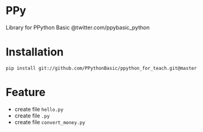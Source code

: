 # PPy
Library for PPython Basic @twitter.com/ppybasic_python

# Installation
```
pip install git://github.com/PPythonBasic/ppython_for_teach.git@master
```

# Feature
- create file `hello.py`
- create file `.py`
- create file `convert_money.py`